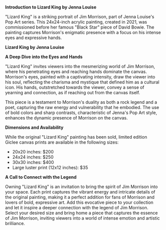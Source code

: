 **Introduction to Lizard King by Jenna Louise**

"Lizard King" is a striking portrait of Jim Morrison, part of Jenna Louise's Pop Art series. This 24x24-inch acrylic painting, created in 2021, was commissioned before her famous "Black Star" piece of David Bowie. The painting captures Morrison's enigmatic presence with a focus on his intense eyes and expressive hands.

**Lizard King by Jenna Louise**

**A Deep Dive into the Eyes and Hands**

"Lizard King" invites viewers into the mesmerizing world of Jim Morrison, where his penetrating eyes and reaching hands dominate the canvas. Morrison's eyes, painted with a captivating intensity, draw the viewer into his soul, reflecting the charisma and mystique that defined him as a cultural icon. His hands, outstretched towards the viewer, convey a sense of yearning and connection, as if reaching out from the canvas itself.

This piece is a testament to Morrison's duality as both a rock legend and a poet, capturing the raw energy and vulnerability that he embodied. The use of bold colors and sharp contrasts, characteristic of Jenna's Pop Art style, enhances the dynamic presence of Morrison on the canvas.

**Dimensions and Availability**

While the original "Lizard King" painting has been sold, limited edition Giclee canvas prints are available in the following sizes:
- 20x20 inches: $200
- 24x24 inches: $250
- 30x30 inches: $400
- Large luster print (12x12 inches): $35

**A Call to Connect with the Legend**

Owning "Lizard King" is an invitation to bring the spirit of Jim Morrison into your space. Each print captures the vibrant energy and intricate details of the original painting, making it a perfect addition for fans of Morrison and lovers of bold, expressive art. Add this evocative piece to your collection and let it inspire a deeper connection with the legend of Jim Morrison. Select your desired size and bring home a piece that captures the essence of Jim Morrison, inviting viewers into a world of intense emotion and artistic brilliance.